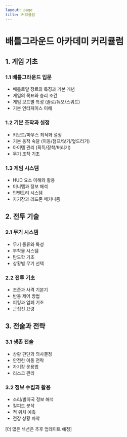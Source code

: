 ```yaml
---
layout: page
title: 커리큘럼
---
```


# 배틀그라운드 아카데미 커리큘럼

## 1. 게임 기초

### 1.1 배틀그라운드 입문
- 배틀로얄 장르의 특징과 기본 개념
- 게임의 목표와 승리 조건
- 게임 모드별 특성 (솔로/듀오/스쿼드)
- 기본 인터페이스 이해

### 1.2 기본 조작과 설정
- 키보드/마우스 최적화 설정
- 기본 동작 숙달 (이동/점프/앉기/엎드리기)
- 아이템 관리 (획득/장착/버리기)
- 무기 조작 기초

### 1.3 게임 시스템
- HUD 요소 이해와 활용
- 미니맵과 정보 해석
- 인벤토리 시스템
- 자기장과 레드존 메커니즘

## 2. 전투 기술

### 2.1 무기 시스템
- 무기 종류와 특성
- 부착물 시스템
- 탄도학 기초
- 상황별 무기 선택

### 2.2 전투 기초
- 조준과 사격 기본기
- 반동 제어 방법
- 피킹과 엄폐 기초
- 근접전 요령

## 3. 전술과 전략

### 3.1 생존 전술
- 상황 판단과 의사결정
- 안전한 이동 전략
- 자기장 운용법
- 리스크 관리

### 3.2 정보 수집과 활용
- 소리/발자국 정보 해석
- 킬피드 분석
- 적 위치 예측
- 전장 상황 파악

[더 많은 섹션은 추후 업데이트 예정]
